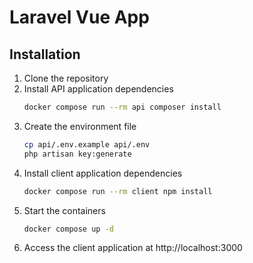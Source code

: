 # Laravel Vue App

## Installation

1. Clone the repository
2. Install API application dependencies
    ```bash
    docker compose run --rm api composer install
    ```
2. Create the environment file
    ```bash
    cp api/.env.example api/.env
    php artisan key:generate
    ```
3. Install client application dependencies
    ```bash
    docker compose run --rm client npm install
    ```
4. Start the containers
    ```bash
    docker compose up -d
    ```
5. Access the client application at http://localhost:3000
